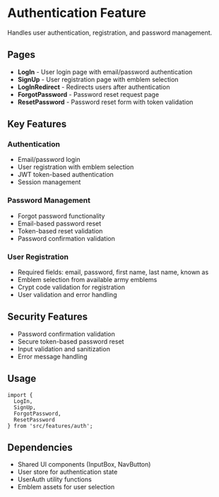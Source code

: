 # Authentication Feature

Handles user authentication, registration, and password management.

## Pages

- **LogIn** - User login page with email/password authentication
- **SignUp** - User registration page with emblem selection
- **LogInRedirect** - Redirects users after authentication
- **ForgotPassword** - Password reset request page
- **ResetPassword** - Password reset form with token validation

## Key Features

### Authentication
- Email/password login
- User registration with emblem selection
- JWT token-based authentication
- Session management

### Password Management
- Forgot password functionality
- Email-based password reset
- Token-based reset validation
- Password confirmation validation

### User Registration
- Required fields: email, password, first name, last name, known as
- Emblem selection from available army emblems
- Crypt code validation for registration
- User validation and error handling

## Security Features

- Password confirmation validation
- Secure token-based password reset
- Input validation and sanitization
- Error message handling

## Usage

```tsx
import { 
  LogIn, 
  SignUp, 
  ForgotPassword, 
  ResetPassword 
} from 'src/features/auth';
```

## Dependencies

- Shared UI components (InputBox, NavButton)
- User store for authentication state
- UserAuth utility functions
- Emblem assets for user selection

